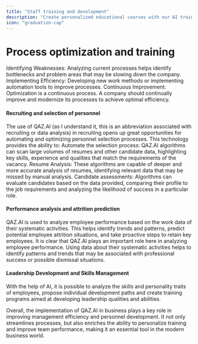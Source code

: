 ```yaml
---
title: "Staff training and development"
description: "Create personalized educational courses with our AI trainers. Upskill your staff!"
icon: "graduation-cap"
---
```


# Process optimization and training

Identifying Weaknesses: Analyzing current processes helps identify bottlenecks and problem areas that may be slowing down the company. Implementing Efficiency: Developing new work methods or implementing automation tools to improve processes.
Continuous Improvement: Optimization is a continuous process. A company should continually improve and modernize its processes to achieve optimal efficiency.

#### Recruiting and selection of personnel

The use of QAZ.AI (as I understand it, this is an abbreviation associated with recruiting or data analysis) in recruiting opens up great opportunities for automating and optimizing personnel selection processes. This technology provides the ability to:
Automate the selection process: QAZ.AI algorithms can scan large volumes of resumes and other candidate data, highlighting key skills, experience and qualities that match the requirements of the vacancy.
Resume Analysis: These algorithms are capable of deeper and more accurate analysis of resumes, identifying relevant data that may be missed by manual analysis.
Candidate assessments: Algorithms can evaluate candidates based on the data provided, comparing their profile to the job requirements and analyzing the likelihood of success in a particular role.

#### Performance analysis and attrition prediction

QAZ.AI is used to analyze employee performance based on the work data of their systematic activities. This helps identify trends and patterns, predict potential employee attrition situations, and take proactive steps to retain key employees. It is clear that QAZ.AI plays an important role here in analyzing employee performance. Using data about their systematic activities helps to identify patterns and trends that may be associated with professional success or possible dismissal situations.

#### Leadership Development and Skills Management

With the help of AI, it is possible to analyze the skills and personality traits of employees, propose individual development paths and create training programs aimed at developing leadership qualities and abilities.

Overall, the implementation of QAZ.AI in business plays a key role in improving management efficiency and personnel development. It not only streamlines processes, but also enriches the ability to personalize training and improve team performance, making it an essential tool in the modern business world.
